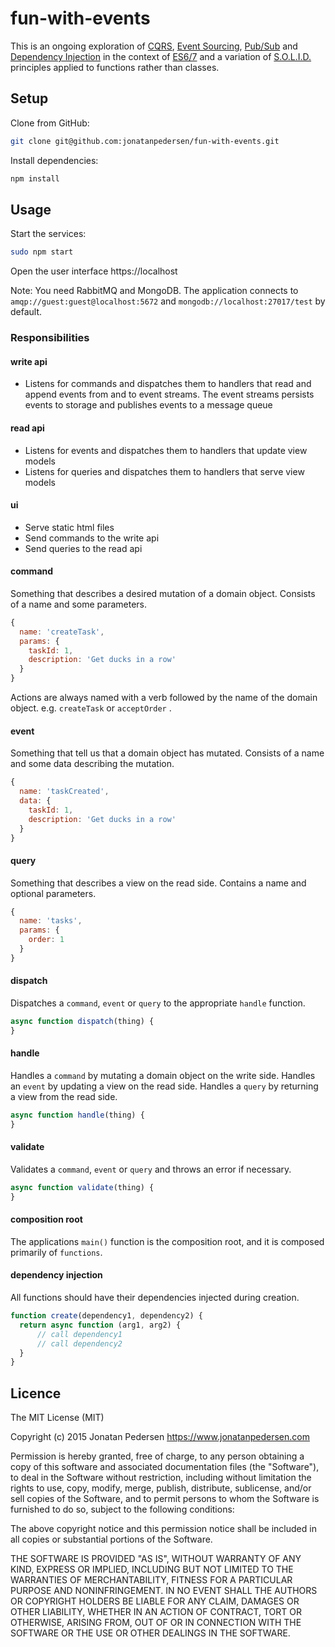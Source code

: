 # fun-with-events
This is an ongoing exploration of [CQRS](http://martinfowler.com/bliki/CQRS.html), [Event Sourcing](http://martinfowler.com/eaaDev/EventSourcing.html), [Pub/Sub](https://en.wikipedia.org/wiki/Publish%E2%80%93subscribe_pattern) and [Dependency Injection](https://en.wikipedia.org/wiki/Dependency_injection) in the context of [ES6/7](http://www.ecma-international.org/publications/standards/Ecma-262.htm) and a variation of [S.O.L.I.D.](http://butunclebob.com/ArticleS.UncleBob.PrinciplesOfOod) principles applied to functions rather than classes.

## Setup
Clone from GitHub:
``` bash
git clone git@github.com:jonatanpedersen/fun-with-events.git
```
Install dependencies:

``` bash
npm install
```

## Usage
Start the services:
``` bash
sudo npm start
```

Open the user interface https://localhost

Note: You need RabbitMQ and MongoDB. The application connects to ```amqp://guest:guest@localhost:5672``` and ```mongodb://localhost:27017/test``` by default.

### Responsibilities

#### write api
 * Listens for commands and dispatches them to handlers that read and append events from and to event streams. The event streams persists events to storage and publishes events to a message queue

#### read api
 * Listens for events and dispatches them to handlers that update view models
 * Listens for queries and dispatches them to handlers that serve view models

#### ui
 * Serve static html files
 * Send commands to the write api
 * Send queries to the read api

#### command
Something that describes a desired mutation of a domain object. Consists of a name and some parameters.

``` js
{
  name: 'createTask',
  params: {
    taskId: 1,
    description: 'Get ducks in a row'
  }
}
```

Actions are always named with a verb followed by the name of the domain object. e.g. ```createTask``` or  ```acceptOrder``` .

#### event
Something that tell us that a domain object has mutated. Consists of a name and some data describing the mutation.

``` js
{
  name: 'taskCreated',
  data: {
    taskId: 1,
    description: 'Get ducks in a row'
  }
}
```

#### query
Something that describes a view on the read side. Contains a name and optional parameters.

``` js
{
  name: 'tasks',
  params: {
    order: 1
  }
}
```

#### dispatch
Dispatches a ```command```, ```event``` or  ```query``` to the appropriate ```handle``` function.

``` js
async function dispatch(thing) {
}
```

#### handle
Handles a ```command``` by mutating a domain object on the write side.
Handles an ```event``` by updating a view on the read side.
Handles a ```query``` by returning a view from the read side.

``` js
async function handle(thing) {
}
```

#### validate
Validates a ```command```, ```event``` or  ```query``` and throws an error if necessary.

``` js
async function validate(thing) {
}
```

#### composition root
The applications ```main()``` function is the composition root, and it is composed primarily of ```functions```.

#### dependency injection
All functions should have their dependencies injected during creation.

``` js
function create(dependency1, dependency2) {
  return async function (arg1, arg2) {
      // call dependency1
      // call dependency2
  }
}
```

## Licence
The MIT License (MIT)

Copyright (c) 2015 Jonatan Pedersen https://www.jonatanpedersen.com

Permission is hereby granted, free of charge, to any person obtaining a copy
of this software and associated documentation files (the "Software"), to deal
in the Software without restriction, including without limitation the rights
to use, copy, modify, merge, publish, distribute, sublicense, and/or sell
copies of the Software, and to permit persons to whom the Software is
furnished to do so, subject to the following conditions:

The above copyright notice and this permission notice shall be included in
all copies or substantial portions of the Software.

THE SOFTWARE IS PROVIDED "AS IS", WITHOUT WARRANTY OF ANY KIND, EXPRESS OR
IMPLIED, INCLUDING BUT NOT LIMITED TO THE WARRANTIES OF MERCHANTABILITY,
FITNESS FOR A PARTICULAR PURPOSE AND NONINFRINGEMENT. IN NO EVENT SHALL THE
AUTHORS OR COPYRIGHT HOLDERS BE LIABLE FOR ANY CLAIM, DAMAGES OR OTHER
LIABILITY, WHETHER IN AN ACTION OF CONTRACT, TORT OR OTHERWISE, ARISING FROM,
OUT OF OR IN CONNECTION WITH THE SOFTWARE OR THE USE OR OTHER DEALINGS IN
THE SOFTWARE.
